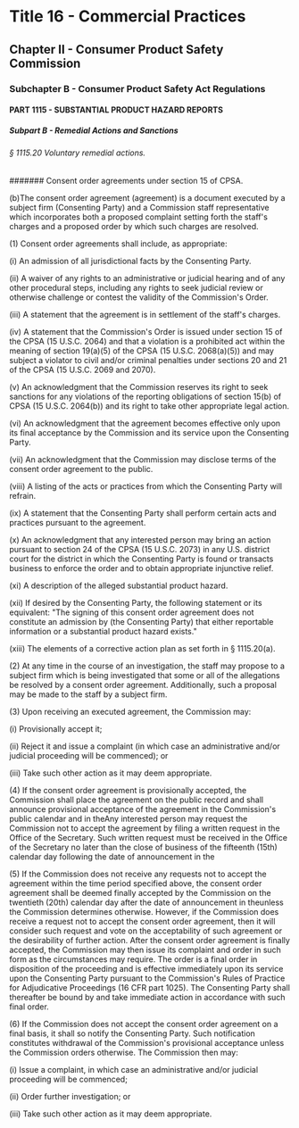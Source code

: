 
# Title 16 - Commercial Practices
## Chapter II - Consumer Product Safety Commission
### Subchapter B - Consumer Product Safety Act Regulations
#### PART 1115 - SUBSTANTIAL PRODUCT HAZARD REPORTS
##### Subpart B - Remedial Actions and Sanctions
###### § 1115.20 Voluntary remedial actions.
####### Consent order agreements under section 15 of CPSA.

(b)The consent order agreement (agreement) is a document executed by a subject firm (Consenting Party) and a Commission staff representative which incorporates both a proposed complaint setting forth the staff's charges and a proposed order by which such charges are resolved.

(1) Consent order agreements shall include, as appropriate:

(i) An admission of all jurisdictional facts by the Consenting Party.

(ii) A waiver of any rights to an administrative or judicial hearing and of any other procedural steps, including any rights to seek judicial review or otherwise challenge or contest the validity of the Commission's Order.

(iii) A statement that the agreement is in settlement of the staff's charges.

(iv) A statement that the Commission's Order is issued under section 15 of the CPSA (15 U.S.C. 2064) and that a violation is a prohibited act within the meaning of section 19(a)(5) of the CPSA (15 U.S.C. 2068(a)(5)) and may subject a violator to civil and/or criminal penalties under sections 20 and 21 of the CPSA (15 U.S.C. 2069 and 2070).

(v) An acknowledgment that the Commission reserves its right to seek sanctions for any violations of the reporting obligations of section 15(b) of CPSA (15 U.S.C. 2064(b)) and its right to take other appropriate legal action.

(vi) An acknowledgment that the agreement becomes effective only upon its final acceptance by the Commission and its service upon the Consenting Party.

(vii) An acknowledgment that the Commission may disclose terms of the consent order agreement to the public.

(viii) A listing of the acts or practices from which the Consenting Party will refrain.

(ix) A statement that the Consenting Party shall perform certain acts and practices pursuant to the agreement.

(x) An acknowledgment that any interested person may bring an action pursuant to section 24 of the CPSA (15 U.S.C. 2073) in any U.S. district court for the district in which the Consenting Party is found or transacts business to enforce the order and to obtain appropriate injunctive relief.

(xi) A description of the alleged substantial product hazard.

(xii) If desired by the Consenting Party, the following statement or its equivalent: "The signing of this consent order agreement does not constitute an admission by (the Consenting Party) that either reportable information or a substantial product hazard exists."

(xiii) The elements of a corrective action plan as set forth in § 1115.20(a).

(2) At any time in the course of an investigation, the staff may propose to a subject firm which is being investigated that some or all of the allegations be resolved by a consent order agreement. Additionally, such a proposal may be made to the staff by a subject firm.

(3) Upon receiving an executed agreement, the Commission may:

(i) Provisionally accept it;

(ii) Reject it and issue a complaint (in which case an administrative and/or judicial proceeding will be commenced); or

(iii) Take such other action as it may deem appropriate.

(4) If the consent order agreement is provisionally accepted, the Commission shall place the agreement on the public record and shall announce provisional acceptance of the agreement in the Commission's public calendar and in theAny interested person may request the Commission not to accept the agreement by filing a written request in the Office of the Secretary. Such written request must be received in the Office of the Secretary no later than the close of business of the fifteenth (15th) calendar day following the date of announcement in the

(5) If the Commission does not receive any requests not to accept the agreement within the time period specified above, the consent order agreement shall be deemed finally accepted by the Commission on the twentieth (20th) calendar day after the date of announcement in theunless the Commission determines otherwise. However, if the Commission does receive a request not to accept the consent order agreement, then it will consider such request and vote on the acceptability of such agreement or the desirability of further action. After the consent order agreement is finally accepted, the Commission may then issue its complaint and order in such form as the circumstances may require. The order is a final order in disposition of the proceeding and is effective immediately upon its service upon the Consenting Party pursuant to the Commission's Rules of Practice for Adjudicative Proceedings (16 CFR part 1025). The Consenting Party shall thereafter be bound by and take immediate action in accordance with such final order.

(6) If the Commission does not accept the consent order agreement on a final basis, it shall so notify the Consenting Party. Such notification constitutes withdrawal of the Commission's provisional acceptance unless the Commission orders otherwise. The Commission then may:

(i) Issue a complaint, in which case an administrative and/or judicial proceeding will be commenced;

(ii) Order further investigation; or

(iii) Take such other action as it may deem appropriate.
